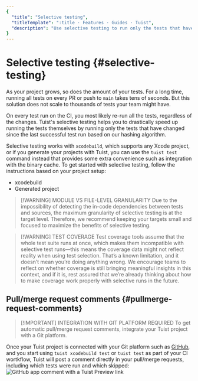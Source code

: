 ```yaml
---
{
  "title": "Selective testing",
  "titleTemplate": ":title · Features · Guides · Tuist",
  "description": "Use selective testing to run only the tests that have changed since the last successful test run."
}
---
```

# Selective testing {#selective-testing}

As your project grows, so does the amount of your tests. For a long time,
running all tests on every PR or push to `main` takes tens of seconds. But this
solution does not scale to thousands of tests your team might have.

On every test run on the CI, you most likely re-run all the tests, regardless of
the changes. Tuist's selective testing helps you to drastically speed up running
the tests themselves by running only the tests that have changed since the last
successful test run based on our
<LocalizedLink href="/guides/features/projects/hashing">hashing
algorithm</LocalizedLink>.

Selective testing works with `xcodebuild`, which supports any Xcode project, or
if you generate your projects with Tuist, you can use the `tuist test` command
instead that provides some extra convenience such as integration with the
<LocalizedLink href="/guides/features/cache">binary cache</LocalizedLink>. To
get started with selective testing, follow the instructions based on your
project setup:

- <LocalizedLink href="/guides/features/selective-testing/xcode-project">xcodebuild</LocalizedLink>
- <LocalizedLink href="/guides/features/selective-testing/generated-project">Generated
  project</LocalizedLink>

> [!WARNING] MODULE VS FILE-LEVEL GRANULARITY Due to the impossibility of
> detecting the in-code dependencies between tests and sources, the maximum
> granularity of selective testing is at the target level. Therefore, we
> recommend keeping your targets small and focused to maximize the benefits of
> selective testing.

> [!WARNING] TEST COVERAGE Test coverage tools assume that the whole test suite
> runs at once, which makes them incompatible with selective test runs—this
> means the coverage data might not reflect reality when using test selection.
> That’s a known limitation, and it doesn’t mean you’re doing anything wrong. We
> encourage teams to reflect on whether coverage is still bringing meaningful
> insights in this context, and if it is, rest assured that we’re already
> thinking about how to make coverage work properly with selective runs in the
> future.


## Pull/merge request comments {#pullmerge-request-comments}

> [!IMPORTANT] INTEGRATION WITH GIT PLATFORM REQUIRED To get automatic
> pull/merge request comments, integrate your
> <LocalizedLink href="/guides/server/accounts-and-projects">Tuist
> project</LocalizedLink> with a
> <LocalizedLink href="/guides/server/authentication">Git
> platform</LocalizedLink>.

Once your Tuist project is connected with your Git platform such as
[GitHub](https://github.com), and you start using `tuist xcodebuild test` or
`tuist test` as part of your CI wortkflow, Tuist will post a comment directly in
your pull/merge requests, including which tests were run and which skipped:
![GitHub app comment with a Tuist Preview
link](/images/guides/features/selective-testing/github-app-comment.png)
